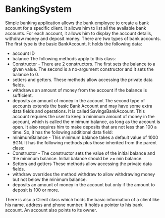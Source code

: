 # BankingSystem
Simple banking application allows the bank employee to create a bank account for a specific client.
It allows him to list all the available bank accounts. For each account, it allows him to display the account details, withdraw money and deposit money. 
There are two types of bank accounts. The first type is the basic BankAccount. It holds the following data:
* account ID
* balance
The following methods apply to this class:
* Constructor - There are 2 constructors.
The first sets the balance to a given value.
The second is a no-argument constructor and it sets the balance to 0.
* setters and getters. These methods allow accessing the private data fields.
* withdraws an amount of money from the account if the balance is sufficient.
* deposits an amount of money in the account
The second type of accounts extends the basic Bank Account and may have some extra data fields and operations. It is called SavingsBankAccount. This account requires the user to keep a minimum amount of money in the account, which is called the minimum balance, as long as the account is open. It also requires him to make deposits that are not less than 100 a time. 
So, it has the following additional data field:
* minimumBalance - This minimum balance takes a default value of 1000 BGN. It has the following methods plus those inherited from the parent class:
* Constructor - The constructor sets the value of the initial balance and the minimum balance. Initial balance should be >= min balance.
* Setters and getters These methods allow accessing the private data fields.
* withdraw overrides the method withdraw to allow withdrawing money but not below the minimum balance.
* deposits an amount of money in the account but only if the amount to deposit is 100 or more.

There is also a Client class which holds the basic information of a client like his name, address and phone number. It holds a pointer to his bank account. An account also points to its owner.

